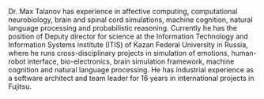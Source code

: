 Dr. Max Talanov has experience in affective computing, computational neurobiology, brain and spinal cord simulations, machine cognition, natural language processing and probabilistic reasoning. Currently he has the position of Deputy director for science at the Information Technology and Information Systems institute (ITIS) of Kazan Federal University in Russia, where he runs cross-disciplinary projects in simulation of emotions, human-robot interface, bio-electronics, brain simulation framework, machine cognition and natural language processing. He has industrial experience as a software architect and team leader for 16 years in international projects in Fujitsu.
